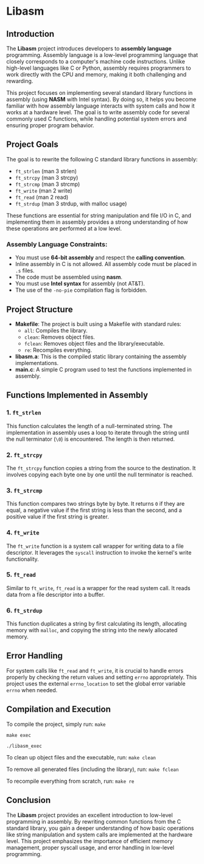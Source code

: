 # Libasm

## Introduction

The **Libasm** project introduces developers to **assembly language** programming. Assembly language is a low-level programming language that closely corresponds to a computer's machine code instructions. Unlike high-level languages like C or Python, assembly requires programmers to work directly with the CPU and memory, making it both challenging and rewarding.

This project focuses on implementing several standard library functions in assembly (using **NASM** with Intel syntax). By doing so, it helps you become familiar with how assembly language interacts with system calls and how it works at a hardware level. The goal is to write assembly code for several commonly used C functions, while handling potential system errors and ensuring proper program behavior.

## Project Goals

The goal is to rewrite the following C standard library functions in assembly:
- `ft_strlen` (man 3 strlen)
- `ft_strcpy` (man 3 strcpy)
- `ft_strcmp` (man 3 strcmp)
- `ft_write` (man 2 write)
- `ft_read` (man 2 read)
- `ft_strdup` (man 3 strdup, with malloc usage)

These functions are essential for string manipulation and file I/O in C, and implementing them in assembly provides a strong understanding of how these operations are performed at a low level.

### Assembly Language Constraints:
- You must use **64-bit assembly** and respect the **calling convention**.
- Inline assembly in C is not allowed. All assembly code must be placed in `.s` files.
- The code must be assembled using **nasm**.
- You must use **Intel syntax** for assembly (not AT&T).
- The use of the `-no-pie` compilation flag is forbidden.

## Project Structure

- **Makefile**: The project is built using a Makefile with standard rules:
  - `all`: Compiles the library.
  - `clean`: Removes object files.
  - `fclean`: Removes object files and the library/executable.
  - `re`: Recompiles everything.
- **libasm.a**: This is the compiled static library containing the assembly implementations.
- **main.c**: A simple C program used to test the functions implemented in assembly.

## Functions Implemented in Assembly

### 1. `ft_strlen`

This function calculates the length of a null-terminated string. The implementation in assembly uses a loop to iterate through the string until the null terminator (`\0`) is encountered. The length is then returned.

### 2. `ft_strcpy`

The `ft_strcpy` function copies a string from the source to the destination. It involves copying each byte one by one until the null terminator is reached.

### 3. `ft_strcmp`

This function compares two strings byte by byte. It returns `0` if they are equal, a negative value if the first string is less than the second, and a positive value if the first string is greater.

### 4. `ft_write`

The `ft_write` function is a system call wrapper for writing data to a file descriptor. It leverages the `syscall` instruction to invoke the kernel's write functionality.

### 5. `ft_read`

Similar to `ft_write`, `ft_read` is a wrapper for the read system call. It reads data from a file descriptor into a buffer.

### 6. `ft_strdup`

This function duplicates a string by first calculating its length, allocating memory with `malloc`, and copying the string into the newly allocated memory.

## Error Handling

For system calls like `ft_read` and `ft_write`, it is crucial to handle errors properly by checking the return values and setting `errno` appropriately. This project uses the external `errno_location` to set the global error variable `errno` when needed.

## Compilation and Execution

To compile the project, simply run:
`make`

`make exec`

`./libasm_exec`

To clean up object files and the executable, run:
`make clean`

To remove all generated files (including the library), run:
`make fclean`

To recompile everything from scratch, run:
`make re`

## Conclusion

The **Libasm** project provides an excellent introduction to low-level programming in assembly. By rewriting common functions from the C standard library, you gain a deeper understanding of how basic operations like string manipulation and system calls are implemented at the hardware level. This project emphasizes the importance of efficient memory management, proper syscall usage, and error handling in low-level programming.